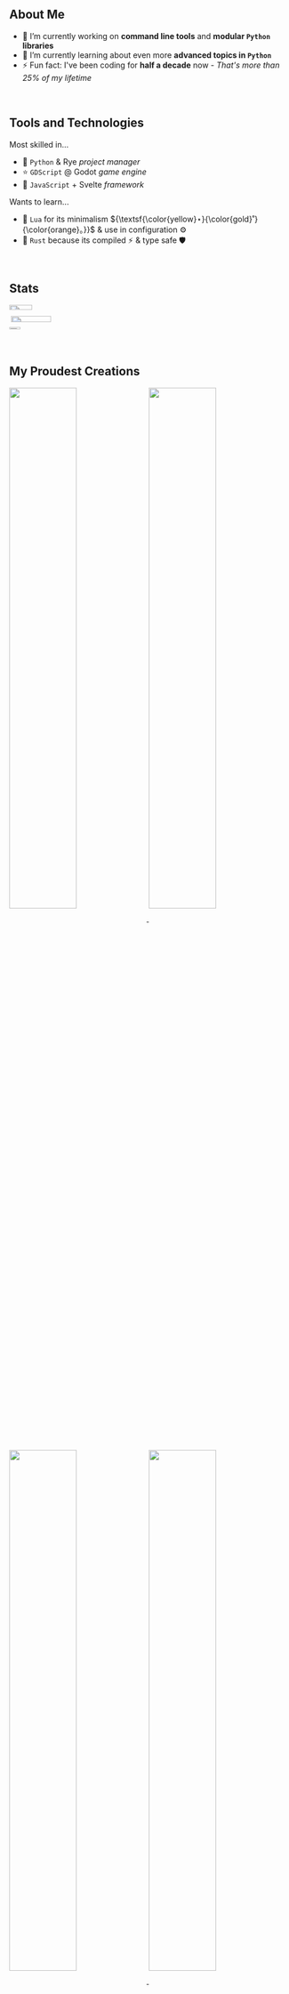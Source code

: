 ## About Me

- 🔭 I’m currently working on **command line tools** and **modular `Python` libraries**
- 🌱 I’m currently learning about even more **advanced topics in `Python`**
- ⚡ Fun fact: I've been coding for **half a decade** now - _That's more than 25% of my lifetime_

<br>

## Tools and Technologies
Most skilled in...
- 💎 `Python` & Rye _project manager_
- ⭐ `GDScript` @ Godot _game engine_
- 🌹 `JavaScript` + Svelte _framework_

Wants to learn...
- 🌙 `Lua`
  for its minimalism ${\textsf{\color{yellow}⋆}{\color{gold}˚}{\color{orange}｡}}$
  & use in configuration ⚙️
- 🦀 `Rust`
  because its compiled ⚡
  & type safe 🛡️

<br>

## Stats
<div style="display: flex; width: 100%;">
  <div style="width: 49%; display: flex; flex-direction: column;">
    <img align="top" width="40.5%"
      src="https://github-readme-stats.vercel.app/api?username=Havsalt&theme=vue-dark&hide=prs,issues,contribs&show_icons=true&hide_rank=True" />
    <img align="right" width="54%"
      src="https://github-readme-stats.vercel.app/api/top-langs/?username=Havsalt&theme=vue-dark&size_weight=0.5&count_weight=0.5&langs_count=3" />
  <div style="width: 49%;">
    <img align="top" width="40.5%"
      src="https://github-readme-stats.vercel.app/api?username=Havsalt&theme=vue-dark&hide=stars,commits,prs,issues,contribs&hide_title=true" />
  </div>
  </div>
</div>

<br>

## My Proudest Creations
<a href="https://github.com/Havsalt/here">
  <img align="center" width="49%" src="https://github-readme-stats.vercel.app/api/pin/?username=Havsalt&repo=here&theme=vue-dark" />
</a>

<a href="https://github.com/Havsalt/charz">
  <img align="center" width="49%" src="https://github-readme-stats.vercel.app/api/pin/?username=Havsalt&repo=charz&theme=vue-dark" />
</a>

<a href="https://github.com/Havsalt/actus">
  <img align="center" width="49%" src="https://github-readme-stats.vercel.app/api/pin/?username=Havsalt&repo=actus&theme=vue-dark" />
</a>

<a href="https://github.com/Havsalt/colex">
  <img align="center" width="49%" src="https://github-readme-stats.vercel.app/api/pin/?username=Havsalt&repo=colex&theme=vue-dark" />
</a>

<a href="https://github.com/Havsalt/Command-Line-Expanded">
  <img align="center" width="49%" src="https://github-readme-stats.vercel.app/api/pin/?username=Havsalt&repo=Command-Line-Expanded&theme=vue-dark" />
</a>

<a href="https://github.com/Havsalt/Fabricate">
  <img align="center" width="49%" src="https://github-readme-stats.vercel.app/api/pin/?username=Havsalt&repo=Fabricate&theme=vue-dark" />
</a>
